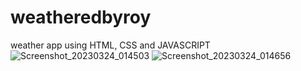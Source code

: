 # weatheredbyroy
weather app using HTML, CSS and JAVASCRIPT
![Screenshot_20230324_014503](https://user-images.githubusercontent.com/113980685/227344341-f978f713-6917-4d2f-9b83-9d318b9bc072.png)
![Screenshot_20230324_014656](https://user-images.githubusercontent.com/113980685/227345091-4c5b4636-e731-48a2-9a41-006819f451d2.png)
